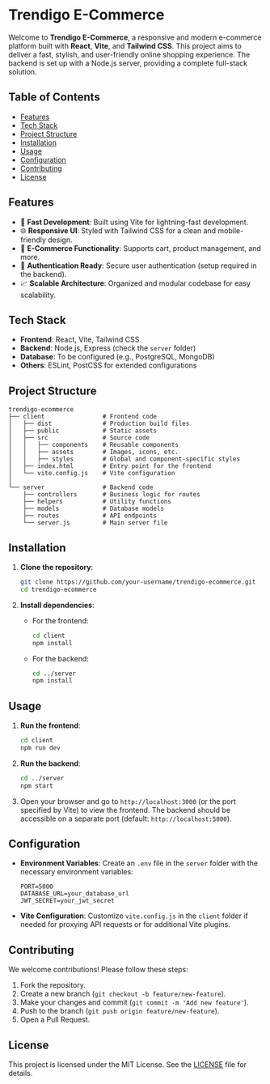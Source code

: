 
# Trendigo E-Commerce

Welcome to **Trendigo E-Commerce**, a responsive and modern e-commerce platform built with **React**, **Vite**, and **Tailwind CSS**. This project aims to deliver a fast, stylish, and user-friendly online shopping experience. The backend is set up with a Node.js server, providing a complete full-stack solution.

## Table of Contents

- [Features](#features)
- [Tech Stack](#tech-stack)
- [Project Structure](#project-structure)
- [Installation](#installation)
- [Usage](#usage)
- [Configuration](#configuration)
- [Contributing](#contributing)
- [License](#license)

## Features

- 🚀 **Fast Development**: Built using Vite for lightning-fast development.
- 🌐 **Responsive UI**: Styled with Tailwind CSS for a clean and mobile-friendly design.
- 🛒 **E-Commerce Functionality**: Supports cart, product management, and more.
- 🔐 **Authentication Ready**: Secure user authentication (setup required in the backend).
- 📈 **Scalable Architecture**: Organized and modular codebase for easy scalability.

## Tech Stack

- **Frontend**: React, Vite, Tailwind CSS
- **Backend**: Node.js, Express (check the `server` folder)
- **Database**: To be configured (e.g., PostgreSQL, MongoDB)
- **Others**: ESLint, PostCSS for extended configurations

## Project Structure

```
trendigo-ecommerce
├── client                # Frontend code
│   ├── dist              # Production build files
│   ├── public            # Static assets
│   ├── src               # Source code
│   │   ├── components    # Reusable components
│   │   ├── assets        # Images, icons, etc.
│   │   ├── styles        # Global and component-specific styles
│   ├── index.html        # Entry point for the frontend
│   └── vite.config.js    # Vite configuration
│
└── server                # Backend code
    ├── controllers       # Business logic for routes
    ├── helpers           # Utility functions
    ├── models            # Database models
    ├── routes            # API endpoints
    └── server.js         # Main server file
```

## Installation

1. **Clone the repository**:
   ```bash
   git clone https://github.com/your-username/trendigo-ecommerce.git
   cd trendigo-ecommerce
   ```

2. **Install dependencies**:

   - For the frontend:
     ```bash
     cd client
     npm install
     ```

   - For the backend:
     ```bash
     cd ../server
     npm install
     ```

## Usage

1. **Run the frontend**:
   ```bash
   cd client
   npm run dev
   ```

2. **Run the backend**:
   ```bash
   cd ../server
   npm start
   ```

3. Open your browser and go to `http://localhost:3000` (or the port specified by Vite) to view the frontend. The backend should be accessible on a separate port (default: `http://localhost:5000`).

## Configuration

- **Environment Variables**: Create an `.env` file in the `server` folder with the necessary environment variables:
  ```plaintext
  PORT=5000
  DATABASE_URL=your_database_url
  JWT_SECRET=your_jwt_secret
  ```

- **Vite Configuration**: Customize `vite.config.js` in the `client` folder if needed for proxying API requests or for additional Vite plugins.

## Contributing

We welcome contributions! Please follow these steps:

1. Fork the repository.
2. Create a new branch (`git checkout -b feature/new-feature`).
3. Make your changes and commit (`git commit -m 'Add new feature'`).
4. Push to the branch (`git push origin feature/new-feature`).
5. Open a Pull Request.

## License

This project is licensed under the MIT License. See the [LICENSE](LICENSE) file for details.
